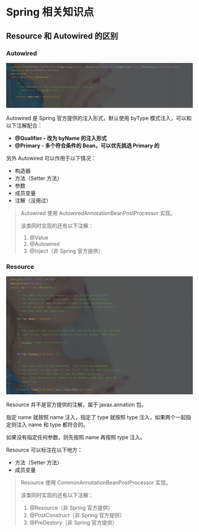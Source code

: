 # Spring 相关知识点



## Resource 和 Autowired 的区别

### Autowired

![image-20210831152911482](assets/image-20210831152911482.png)

Autowired 是 Spring 官方提供的注入形式，默认使用 byType 模式注入，可以和以下注解配合：

- **@Qualifier - 改为 byName 的注入形式**
- **@Primary - 多个符合条件的 Bean，可以优先挑选 Primary 的**

另外 Autowired 可以作用于以下情况：

- 构造器
- 方法（Setter 方法）
- 参数
- 成员变量
- 注解（没用过）



> Autowired 使用 AutowiredAnnotationBeanPostProcessor 实现。 
>
> 该类同时实现的还有以下注解：
>
> 1. @Value
> 2. @Autowired
> 3. @Inject（非 Spring 官方提供）



### Resource

![image-20210831153445973](assets/image-20210831153445973.png)

Resource 并不是官方提供的注解，属于 javax.annation 包。

指定 name 就按照 name 注入，指定了 type 就按照 type 注入，如果两个一起指定则注入 name 和 type 都符合的。

如果没有指定任何参数，则先按照 name 再按照 type 注入。

Resource 可以标注在以下地方：

- 方法（Setter 方法）
- 成员变量



> Resource 使用 CommonAnnotationBeanPostProcessor 实现。
>
> 该类同时实现的还有以下注解：
>
> 1. @Resource（非 Spring 官方提供）
> 2. @PostConstruct（非 Spring 官方提供）
> 3. @PreDestory（非 Spring 官方提供）



